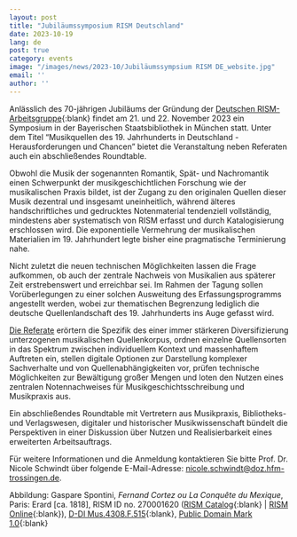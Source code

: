 ```yaml
---
layout: post
title: "Jubiläumssymposium RISM Deutschland"
date: 2023-10-19
lang: de
post: true
category: events
image: "/images/news/2023-10/Jubiläumssympsium RISM DE_website.jpg"
email: ''
author: ''
---
```


Anlässlich des 70-jährigen Jubiläums der Gründung der [Deutschen RISM-Arbeitsgruppe](https://de.rism.info/index.html){:blank} findet am 21. und 22. November 2023 ein Symposium in der Bayerischen Staatsbibliothek in München statt. Unter dem Titel “Musikquellen des 19. Jahrhunderts in Deutschland - Herausforderungen und Chancen” bietet die Veranstaltung neben Referaten auch ein abschließendes Roundtable. 

Obwohl die Musik der sogenannten Romantik, Spät- und Nachromantik einen Schwerpunkt der musikgeschichtlichen Forschung wie der musikalischen Praxis bildet, ist der Zugang zu den originalen Quellen dieser Musik dezentral und insgesamt uneinheitlich, während älteres handschriftliches und gedrucktes Notenmaterial tendenziell vollständig, mindestens aber systematisch von RISM erfasst und durch Katalogisierung erschlossen wird. Die exponentielle Vermehrung der musikalischen Materialien im 19. Jahrhundert legte bisher eine pragmatische Terminierung nahe.

Nicht zuletzt die neuen technischen Möglichkeiten lassen die Frage aufkommen, ob auch der zentrale Nachweis von Musikalien aus späterer Zeit erstrebenswert und erreichbar sei. Im Rahmen der Tagung sollen Vorüberlegungen zu einer solchen Ausweitung des Erfassungsprogramms angestellt werden, wobei zur thematischen Begrenzung lediglich die deutsche Quellenlandschaft des 19. Jahrhunderts ins Auge gefasst wird.

[Die Referate](/resources/organization/Jubiläum_RISM_DE_Flyer.pdf) erörtern die Spezifik des einer immer stärkeren Diversifizierung unterzogenen musikalischen Quellenkorpus, ordnen einzelne Quellensorten in das Spektrum zwischen individuellem Kontext und massenhaftem Auftreten ein, stellen digitale Optionen zur Darstellung komplexer Sachverhalte und von Quellenabhängigkeiten vor, prüfen technische Möglichkeiten zur Bewältigung großer Mengen und loten den Nutzen eines zentralen Notennachweises für Musikgeschichtsschreibung und Musikpraxis aus.

Ein abschließendes Roundtable mit Vertretern aus Musikpraxis, Bibliotheks- und Verlagswesen, digitaler und historischer Musikwissenschaft bündelt die Perspektiven in einer Diskussion über Nutzen und Realisierbarkeit eines erweiterten Arbeitsauftrags.

Für weitere Informationen und die Anmeldung kontaktieren Sie bitte Prof. Dr. Nicole Schwindt über folgende E-Mail-Adresse:
[nicole.schwindt@doz.hfm-trossingen.de](mailto:nicole.schwindt@doz.hfm-trossingen.de).

Abbildung: Gaspare Spontini, _Fernand Cortez ou La Conquête du Mexique_, Paris: Erard [ca. 1818], RISM ID no. 270001620 ([RISM Catalog](https://opac.rism.info/search?id=270001620&View=rism){:blank} \| [RISM Online](https://rism.online/sources/270001620){:blank}), [D-Dl Mus.4308.F.515](http://digital.slub-dresden.de/id379903962){:blank}, [Public Domain Mark 1.0](https://creativecommons.org/publicdomain/mark/1.0/){:blank}
